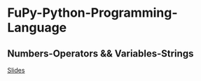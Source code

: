 # FuPy-Python-Programming-Language

## Numbers-Operators && Variables-Strings

[Slides](http://python.slides.com/colt/oop-21)